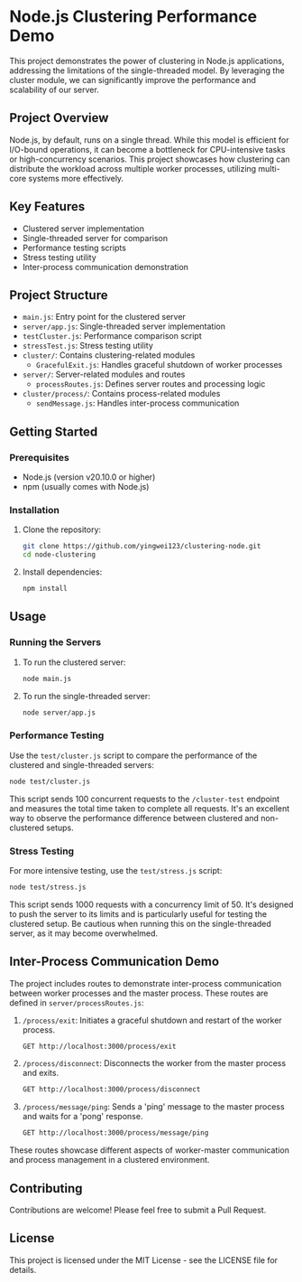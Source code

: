 # Node.js Clustering Performance Demo

This project demonstrates the power of clustering in Node.js applications, addressing the limitations of the single-threaded model. By leveraging the cluster module, we can significantly improve the performance and scalability of our server.

## Project Overview

Node.js, by default, runs on a single thread. While this model is efficient for I/O-bound operations, it can become a bottleneck for CPU-intensive tasks or high-concurrency scenarios. This project showcases how clustering can distribute the workload across multiple worker processes, utilizing multi-core systems more effectively.

## Key Features

- Clustered server implementation
- Single-threaded server for comparison
- Performance testing scripts
- Stress testing utility
- Inter-process communication demonstration

## Project Structure

- `main.js`: Entry point for the clustered server
- `server/app.js`: Single-threaded server implementation
- `testCluster.js`: Performance comparison script
- `stressTest.js`: Stress testing utility
- `cluster/`: Contains clustering-related modules
  - `GracefulExit.js`: Handles graceful shutdown of worker processes
- `server/`: Server-related modules and routes
  - `processRoutes.js`: Defines server routes and processing logic
- `cluster/process/`: Contains process-related modules
  - `sendMessage.js`: Handles inter-process communication

## Getting Started

### Prerequisites

- Node.js (version v20.10.0 or higher)
- npm (usually comes with Node.js)

### Installation

1. Clone the repository:
   ```bash
   git clone https://github.com/yingwei123/clustering-node.git
   cd node-clustering
   ```

2. Install dependencies:
   ```bash
   npm install
   ```

## Usage

### Running the Servers

1. To run the clustered server:
   ```bash
   node main.js
   ```

2. To run the single-threaded server:
   ```bash
   node server/app.js
   ```

### Performance Testing

Use the `test/cluster.js` script to compare the performance of the clustered and single-threaded servers:

```bash
node test/cluster.js
```

This script sends 100 concurrent requests to the `/cluster-test` endpoint and measures the total time taken to complete all requests. It's an excellent way to observe the performance difference between clustered and non-clustered setups.

### Stress Testing

For more intensive testing, use the `test/stress.js` script:

```bash
node test/stress.js
```

This script sends 1000 requests with a concurrency limit of 50. It's designed to push the server to its limits and is particularly useful for testing the clustered setup. Be cautious when running this on the single-threaded server, as it may become overwhelmed.

## Inter-Process Communication Demo

The project includes routes to demonstrate inter-process communication between worker processes and the master process. These routes are defined in `server/processRoutes.js`:

1. `/process/exit`: Initiates a graceful shutdown and restart of the worker process.
   ```bash
   GET http://localhost:3000/process/exit
   ```

2. `/process/disconnect`: Disconnects the worker from the master process and exits.
   ```bash
   GET http://localhost:3000/process/disconnect
   ```

3. `/process/message/ping`: Sends a 'ping' message to the master process and waits for a 'pong' response.
   ```bash
   GET http://localhost:3000/process/message/ping
   ```

These routes showcase different aspects of worker-master communication and process management in a clustered environment.

## Contributing

Contributions are welcome! Please feel free to submit a Pull Request.

## License

This project is licensed under the MIT License - see the LICENSE file for details.
